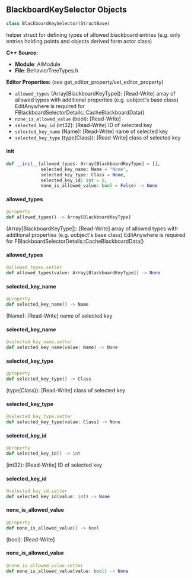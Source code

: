 ## BlackboardKeySelector Objects

```python
class BlackboardKeySelector(StructBase)
```

helper struct for defining types of allowed blackboard entries
(e.g. only entries holding points and objects derived form actor class)

**C++ Source:**

- **Module**: AIModule
- **File**: BehaviorTreeTypes.h

**Editor Properties:** (see get_editor_property/set_editor_property)

- ``allowed_types`` (Array[BlackboardKeyType]):  [Read-Write] array of allowed types with additional properties (e.g. uobject's base class)
  EditAnywhere is required for FBlackboardSelectorDetails::CacheBlackboardData()
- ``none_is_allowed_value`` (bool):  [Read-Write]
- ``selected_key_id`` (int32):  [Read-Write] ID of selected key
- ``selected_key_name`` (Name):  [Read-Write] name of selected key
- ``selected_key_type`` (type(Class)):  [Read-Write] class of selected key

<a id="unreal.BlackboardKeySelector.__init__"></a>

#### __init__

```python
def __init__(allowed_types: Array[BlackboardKeyType] = [],
             selected_key_name: Name = "None",
             selected_key_type: Class = None,
             selected_key_id: int = 0,
             none_is_allowed_value: bool = False) -> None
```

<a id="unreal.BlackboardKeySelector.allowed_types"></a>

#### allowed_types

```python
@property
def allowed_types() -> Array[BlackboardKeyType]
```

(Array[BlackboardKeyType]):  [Read-Write] array of allowed types with additional properties (e.g. uobject's base class)
EditAnywhere is required for FBlackboardSelectorDetails::CacheBlackboardData()

<a id="unreal.BlackboardKeySelector.allowed_types"></a>

#### allowed_types

```python
@allowed_types.setter
def allowed_types(value: Array[BlackboardKeyType]) -> None
```

<a id="unreal.BlackboardKeySelector.selected_key_name"></a>

#### selected_key_name

```python
@property
def selected_key_name() -> Name
```

(Name):  [Read-Write] name of selected key

<a id="unreal.BlackboardKeySelector.selected_key_name"></a>

#### selected_key_name

```python
@selected_key_name.setter
def selected_key_name(value: Name) -> None
```

<a id="unreal.BlackboardKeySelector.selected_key_type"></a>

#### selected_key_type

```python
@property
def selected_key_type() -> Class
```

(type(Class)):  [Read-Write] class of selected key

<a id="unreal.BlackboardKeySelector.selected_key_type"></a>

#### selected_key_type

```python
@selected_key_type.setter
def selected_key_type(value: Class) -> None
```

<a id="unreal.BlackboardKeySelector.selected_key_id"></a>

#### selected_key_id

```python
@property
def selected_key_id() -> int
```

(int32):  [Read-Write] ID of selected key

<a id="unreal.BlackboardKeySelector.selected_key_id"></a>

#### selected_key_id

```python
@selected_key_id.setter
def selected_key_id(value: int) -> None
```

<a id="unreal.BlackboardKeySelector.none_is_allowed_value"></a>

#### none_is_allowed_value

```python
@property
def none_is_allowed_value() -> bool
```

(bool):  [Read-Write]

<a id="unreal.BlackboardKeySelector.none_is_allowed_value"></a>

#### none_is_allowed_value

```python
@none_is_allowed_value.setter
def none_is_allowed_value(value: bool) -> None
```

<a id="unreal.GenericTeamId"></a>
